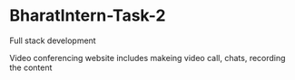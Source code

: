 # BharatIntern-Task-2
Full stack development

Video conferencing website
  includes makeing video call, chats, recording the content
  
